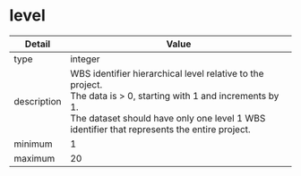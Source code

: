 # level
| Detail | Value |
| ------ | ----- |
| type | integer |
| description | WBS identifier hierarchical level relative to the project.<br/> The data is > 0, starting with 1 and increments by 1.<br/> The dataset should have only one level 1 WBS identifier that represents the entire project. |
| minimum | 1 |
| maximum | 20 |
